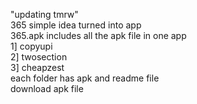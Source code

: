 "updating tmrw"\
365 simple idea turned into app\
365.apk includes all the apk file in one app\
1] copyupi\
2] twosection\
3] cheapzest\
each folder has apk and readme file\
download apk file
